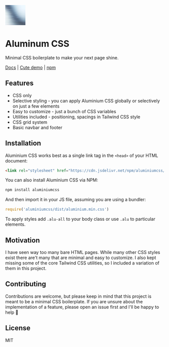 ![Logo](https://github.com/pr0gramista/aluminiumcss/raw/main/icon64.jpg)
# Aluminum CSS
Minimal CSS boilerplate to make your next page shine. 

[Docs](https://aluminiumcss.pr0gramista.com) | [Cute demo](https://aluminiumcss.pr0gramista.com/cute) | [npm](https://www.npmjs.com/package/aluminiumcss)

## Features
- CSS only
- Selective styling - you can apply Aluminium CSS globally or selectively on just a few elements
- Easy to customize - just a bunch of CSS variables
- Utilities included - positioning, spacings in Tailwind CSS style
- CSS grid system
- Basic navbar and footer

## Installation
Aluminium CSS works best as a single link tag in the `<head>` of your HTML document:
```html
<link rel="stylesheet" href="https://cdn.jsdelivr.net/npm/aluminiumcss/dist/aluminium.min.css">
```

You can also install Aluminium CSS via NPM:
```bash
npm install aluminiumcss
```

And then import it in your JS file, assuming you are using a bundler:
```javascript
require('aluminiumcss/dist/aluminium.min.css')
```

To apply styles add `.alu-all` to your body class or use `.alu` to particular elements.

## Motivation
I have seen way too many bare HTML pages. While many other CSS styles exist there are't many that are minimal and easy to customize.
I also kept missing some of the core Tailwind CSS utilities, so I included a variation of them in this project.

## Contributing
Contributions are welcome, but please keep in mind that this project is meant to be a minimal CSS boilerplate. If you are unsure about the implementation of a feature, please open an issue first and I'll be happy to help 💛

## License
MIT
